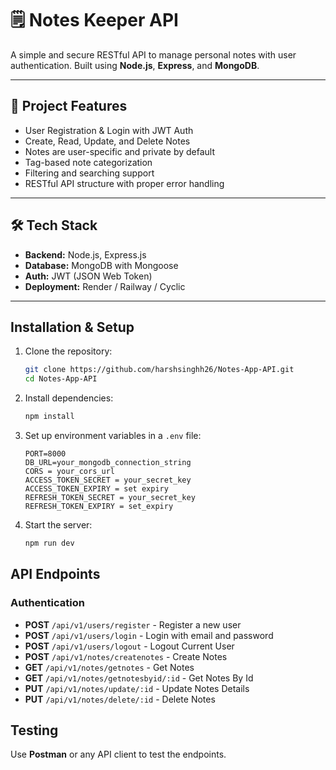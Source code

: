 # 🗒️ Notes Keeper API

A simple and secure RESTful API to manage personal notes with user authentication. Built using **Node.js**, **Express**, and **MongoDB**.

---

## 📁 Project Features

- User Registration & Login with JWT Auth
- Create, Read, Update, and Delete Notes
- Notes are user-specific and private by default
- Tag-based note categorization
- Filtering and searching support
- RESTful API structure with proper error handling

---

## 🛠️ Tech Stack

- **Backend:** Node.js, Express.js
- **Database:** MongoDB with Mongoose
- **Auth:** JWT (JSON Web Token)
- **Deployment:** Render / Railway / Cyclic

---

## Installation & Setup

1. Clone the repository:
   ```sh
   git clone https://github.com/harshsinghh26/Notes-App-API.git
   cd Notes-App-API
   
2. Install dependencies:
   ```sh
   npm install
   ```
3. Set up environment variables in a `.env` file:
   ```env
   PORT=8000
   DB_URL=your_mongodb_connection_string
   CORS = your_cors_url
   ACCESS_TOKEN_SECRET = your_secret_key
   ACCESS_TOKEN_EXPIRY = set expiry
   REFRESH_TOKEN_SECRET = your_secret_key
   REFRESH_TOKEN_EXPIRY = set_expiry
   ```
4. Start the server:
   ```sh
   npm run dev
   ```

## API Endpoints
### Authentication
- **POST** `/api/v1/users/register` - Register a new user
- **POST** `/api/v1/users/login` - Login with email and password
- **POST** `/api/v1/users/logout` - Logout Current User
- **POST** `/api/v1/notes/createnotes` - Create Notes
- **GET** `/api/v1/notes/getnotes` - Get Notes
- **GET** `/api/v1/notes/getnotesbyid/:id` - Get Notes By Id
- **PUT** `/api/v1/notes/update/:id` - Update Notes Details
- **PUT** `/api/v1/notes/delete/:id` - Delete Notes 

## Testing
Use **Postman** or any API client to test the endpoints.
